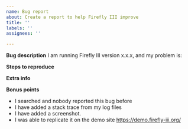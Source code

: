 ```yaml
---
name: Bug report
about: Create a report to help Firefly III improve
title: ''
labels: ''
assignees: ''

---
```


**Bug description**
I am running Firefly III version x.x.x, and my problem is:

<!-- Replace the version and describe your problem or your issue may be closed. -->

**Steps to reproduce**
<!-- What do you need to do to trigger this bug? -->

**Extra info**
<!-- Please add extra info here, such as OS, browser, and the output from the /debug page of your Firefly III installation (click the version at the bottom). -->

**Bonus points**
<!-- Before you submit, verify the following please: -->

- I searched and nobody reported this bug before
- I have added a stack trace from my log files <!-- (see https://bit.ly/FF3-get-debug-info) -->
- I have added a screenshot.
- I was able to replicate it on the demo site https://demo.firefly-iii.org/
<!-- - I donated money (this is a joke ;)-->
